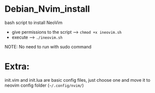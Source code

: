 # Debian_Nvim_install
bash script to install NeoVim

- give permissions to the script —> `chmod +x ineovim.sh`
- execute —> `./ineovim.sh`
  
NOTE: No need to run with sudo command
  
# Extra:
init.vim and init.lua are basic config files, just choose one and move it to neovim config folder (`~/.config/nvim/`)

